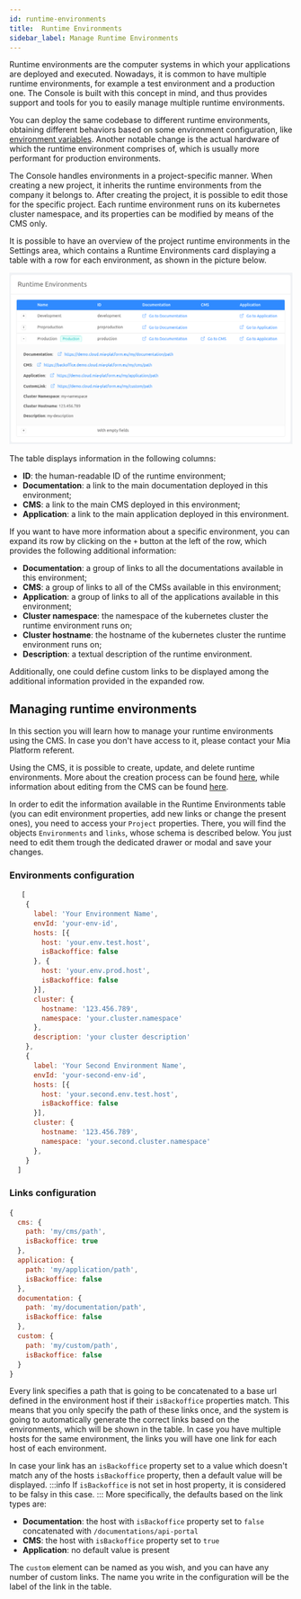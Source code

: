 ```yaml
---
id: runtime-environments
title:  Runtime Environments
sidebar_label: Manage Runtime Environments
---
```

Runtime environments are the computer systems in which your applications are deployed and executed. Nowadays, it is common to have multiple runtime environments, for example a test environment and a production one. The Console is built with this concept in mind, and thus provides support and tools for you to easily manage multiple runtime environments.

You can deploy the same codebase to different runtime environments, obtaining different behaviors based on some environment configuration, like [environment variables](./env-var). Another notable change is the actual hardware of which the runtime environment comprises of, which is usually more performant for production environments.

The Console handles environments in a project-specific manner. When creating a new project, it inherits the runtime environments from the company it belongs to. After creating the project, it is possible to edit those for the specific project. Each runtime environment runs on its kubernetes cluster namespace, and its properties can be modified by means of the CMS only.

It is possible to have an overview of the project runtime environments in the Settings area, which contains a Runtime Environments card displaying a table with a row for each environment, as shown in the picture below.

![environments table](img/environments_table.png)

The table displays information in the following columns:

* **ID**: the human-readable ID of the runtime environment;
* **Documentation**: a link to the main documentation deployed in this environment;
* **CMS**: a link to the main CMS deployed in this environment;
* **Application**: a link to the main application deployed in this environment.

If you want to have more information about a specific environment, you can expand its row by clicking on the `+` button at the left of the row, which provides the following additional information:

* **Documentation**: a group of links to all the documentations available in this environment;
* **CMS**: a group of links to all of the CMSs available in this environment;
* **Application**: a group of links to all of the applications available in this environment;
* **Cluster namespace**: the namespace of the kubernetes cluster the runtime environment runs on;
* **Cluster hostname**: the hostname of the kubernetes cluster the runtime environment runs on;
* **Description**: a textual description of the runtime environment.

Additionally, one could define custom links to be displayed among the additional information provided in the expanded row.

## Managing runtime environments

In this section you will learn how to manage your runtime environments using the CMS. In case you don't have access to it, please contact your Mia Platform referent.

Using the CMS, it is possible to create, update, and delete runtime environments. More about the creation process can be found [here](./create-project.mdx#step-3-environments), while information about editing from the CMS can be found [here](./create-project.mdx#step-6-customize-the-project-with-additional-information-optional).

In order to edit the information available in the Runtime Environments table (you can edit environment properties, add new links or change the present ones), you need to access your `Project` properties. There, you will find the objects `Environments` and `links`, whose schema is described below. You just need to edit them trough the dedicated drawer or modal and save your changes.

### Environments configuration

```js
   [
    {
      label: 'Your Environment Name',
      envId: 'your-env-id',
      hosts: [{
        host: 'your.env.test.host',
        isBackoffice: false
      }, {
        host: 'your.env.prod.host',
        isBackoffice: false
      }],
      cluster: {
        hostname: '123.456.789',
        namespace: 'your.cluster.namespace'
      },
      description: 'your cluster description'
    },
    {
      label: 'Your Second Environment Name',
      envId: 'your-second-env-id',
      hosts: [{
        host: 'your.second.env.test.host',
        isBackoffice: false
      }],
      cluster: {
        hostname: '123.456.789',
        namespace: 'your.second.cluster.namespace'
      },
    }
  ]
```

### Links configuration

```js
{
  cms: {
    path: 'my/cms/path',
    isBackoffice: true
  },
  application: {
    path: 'my/application/path',
    isBackoffice: false
  },
  documentation: {
    path: 'my/documentation/path',
    isBackoffice: false
  },
  custom: {
    path: 'my/custom/path',
    isBackoffice: false
  }
}
```

Every link specifies a path that is going to be concatenated to a base url defined in the environment host if their `isBackoffice` properties match. This means that you only specify the path of these links once, and the system is going to automatically generate the correct links based on the environments, which will be shown in the table. In case you have multiple hosts for the same environment, the links you will have one link for each host of each environment.

In case your link has an `isBackoffice` property set to a value which doesn't match any of the hosts `isBackoffice` property, then a default value will be displayed.
:::info
If `isBackoffice` is not set in host property, it is considered to be falsy in this case.
:::
More specifically, the defaults based on the link types are:

* **Documentation**: the host with `isBackoffice` property set to `false` concatenated with `/documentations/api-portal`
* **CMS**: the host with `isBackoffice` property set to `true`
* **Application**: no default value is present

The `custom` element can be named as you wish, and you can have any number of custom links. The name you write in the configuration will be the label of the link in the table.
